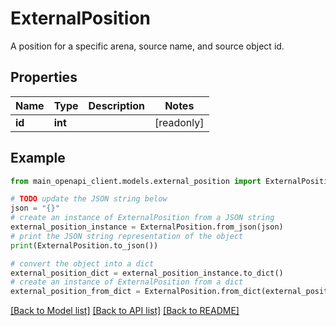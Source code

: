 # ExternalPosition

A position for a specific arena, source name, and source object id.

## Properties

Name | Type | Description | Notes
------------ | ------------- | ------------- | -------------
**id** | **int** |  | [readonly] 

## Example

```python
from main_openapi_client.models.external_position import ExternalPosition

# TODO update the JSON string below
json = "{}"
# create an instance of ExternalPosition from a JSON string
external_position_instance = ExternalPosition.from_json(json)
# print the JSON string representation of the object
print(ExternalPosition.to_json())

# convert the object into a dict
external_position_dict = external_position_instance.to_dict()
# create an instance of ExternalPosition from a dict
external_position_from_dict = ExternalPosition.from_dict(external_position_dict)
```
[[Back to Model list]](../README.md#documentation-for-models) [[Back to API list]](../README.md#documentation-for-api-endpoints) [[Back to README]](../README.md)



